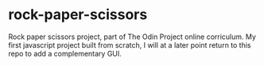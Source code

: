 # rock-paper-scissors
Rock paper scissors project, part of The Odin Project online corriculum.
My first javascript project built from scratch, I will at a later point return to this repo to add a complementary GUI.
